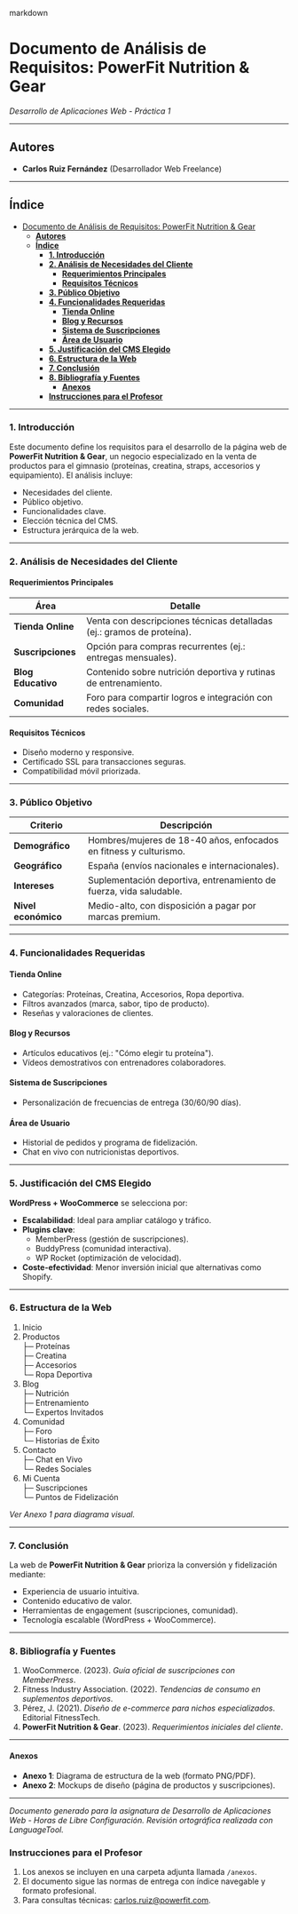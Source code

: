 markdown
# Documento de Análisis de Requisitos: PowerFit Nutrition & Gear  
*Desarrollo de Aplicaciones Web - Práctica 1*  

---

## **Autores**  
- **Carlos Ruiz Fernández** (Desarrollador Web Freelance)  

---

## **Índice**  
- [Documento de Análisis de Requisitos: PowerFit Nutrition \& Gear](#documento-de-análisis-de-requisitos-powerfit-nutrition--gear)
  - [**Autores**](#autores)
  - [**Índice**](#índice)
    - [**1. Introducción**](#1-introducción)
    - [**2. Análisis de Necesidades del Cliente**](#2-análisis-de-necesidades-del-cliente)
      - [**Requerimientos Principales**](#requerimientos-principales)
      - [**Requisitos Técnicos**](#requisitos-técnicos)
    - [**3. Público Objetivo**](#3-público-objetivo)
    - [**4. Funcionalidades Requeridas**](#4-funcionalidades-requeridas)
      - [**Tienda Online**](#tienda-online)
      - [**Blog y Recursos**](#blog-y-recursos)
      - [**Sistema de Suscripciones**](#sistema-de-suscripciones)
      - [**Área de Usuario**](#área-de-usuario)
    - [**5. Justificación del CMS Elegido**](#5-justificación-del-cms-elegido)
    - [**6. Estructura de la Web**](#6-estructura-de-la-web)
    - [**7. Conclusión**](#7-conclusión)
    - [**8. Bibliografía y Fuentes**](#8-bibliografía-y-fuentes)
      - [**Anexos**](#anexos)
    - [**Instrucciones para el Profesor**](#instrucciones-para-el-profesor)

---

### **1. Introducción**  
Este documento define los requisitos para el desarrollo de la página web de **PowerFit Nutrition & Gear**, un negocio especializado en la venta de productos para el gimnasio (proteínas, creatina, straps, accesorios y equipamiento). El análisis incluye:  
- Necesidades del cliente.  
- Público objetivo.  
- Funcionalidades clave.  
- Elección técnica del CMS.  
- Estructura jerárquica de la web.  

---

### **2. Análisis de Necesidades del Cliente**  
#### **Requerimientos Principales**  
| Área              | Detalle                                                                 |  
|--------------------|-------------------------------------------------------------------------|  
| **Tienda Online**  | Venta con descripciones técnicas detalladas (ej.: gramos de proteína). |  
| **Suscripciones**  | Opción para compras recurrentes (ej.: entregas mensuales).             |  
| **Blog Educativo** | Contenido sobre nutrición deportiva y rutinas de entrenamiento.        |  
| **Comunidad**      | Foro para compartir logros e integración con redes sociales.           |  

#### **Requisitos Técnicos**  
- Diseño moderno y responsive.  
- Certificado SSL para transacciones seguras.  
- Compatibilidad móvil priorizada.  

---

### **3. Público Objetivo**  
| Criterio         | Descripción                                                                 |  
|------------------|-----------------------------------------------------------------------------|  
| **Demográfico**  | Hombres/mujeres de 18-40 años, enfocados en fitness y culturismo.          |  
| **Geográfico**   | España (envíos nacionales e internacionales).                              |  
| **Intereses**    | Suplementación deportiva, entrenamiento de fuerza, vida saludable.         |  
| **Nivel económico** | Medio-alto, con disposición a pagar por marcas premium.                   |  

---

### **4. Funcionalidades Requeridas**  
#### **Tienda Online**  
- Categorías: Proteínas, Creatina, Accesorios, Ropa deportiva.  
- Filtros avanzados (marca, sabor, tipo de producto).  
- Reseñas y valoraciones de clientes.  

#### **Blog y Recursos**  
- Artículos educativos (ej.: "Cómo elegir tu proteína").  
- Vídeos demostrativos con entrenadores colaboradores.  

#### **Sistema de Suscripciones**  
- Personalización de frecuencias de entrega (30/60/90 días).  

#### **Área de Usuario**  
- Historial de pedidos y programa de fidelización.  
- Chat en vivo con nutricionistas deportivos.  

---

### **5. Justificación del CMS Elegido**  
**WordPress + WooCommerce** se selecciona por:  
- **Escalabilidad**: Ideal para ampliar catálogo y tráfico.  
- **Plugins clave**:  
  - MemberPress (gestión de suscripciones).  
  - BuddyPress (comunidad interactiva).  
  - WP Rocket (optimización de velocidad).  
- **Coste-efectividad**: Menor inversión inicial que alternativas como Shopify.  

---

### **6. Estructura de la Web**  
  
1. Inicio  
2. Productos  
   ├─ Proteínas  
   ├─ Creatina  
   ├─ Accesorios  
   └─ Ropa Deportiva  
3. Blog  
   ├─ Nutrición  
   ├─ Entrenamiento  
   └─ Expertos Invitados  
4. Comunidad  
   ├─ Foro  
   └─ Historias de Éxito  
5. Contacto  
   ├─ Chat en Vivo  
   └─ Redes Sociales  
6. Mi Cuenta  
   ├─ Suscripciones  
   └─ Puntos de Fidelización  
  
*Ver Anexo 1 para diagrama visual.*  

---

### **7. Conclusión**  
La web de **PowerFit Nutrition & Gear** prioriza la conversión y fidelización mediante:  
- Experiencia de usuario intuitiva.  
- Contenido educativo de valor.  
- Herramientas de engagement (suscripciones, comunidad).  
- Tecnología escalable (WordPress + WooCommerce).  

---

### **8. Bibliografía y Fuentes**  
1. WooCommerce. (2023). *Guía oficial de suscripciones con MemberPress*.  
2. Fitness Industry Association. (2022). *Tendencias de consumo en suplementos deportivos*.  
3. Pérez, J. (2021). *Diseño de e-commerce para nichos especializados*. Editorial FitnessTech.  
4. **PowerFit Nutrition & Gear**. (2023). *Requerimientos iniciales del cliente*.  

---

#### **Anexos**  
- **Anexo 1**: Diagrama de estructura de la web (formato PNG/PDF).  
- **Anexo 2**: Mockups de diseño (página de productos y suscripciones).  

---  
*Documento generado para la asignatura de Desarrollo de Aplicaciones Web - Horas de Libre Configuración. Revisión ortográfica realizada con LanguageTool.*  
 

### **Instrucciones para el Profesor**  
1. Los anexos se incluyen en una carpeta adjunta llamada `/anexos`.  
2. El documento sigue las normas de entrega con índice navegable y formato profesional.  
3. Para consultas técnicas: carlos.ruiz@powerfit.com.